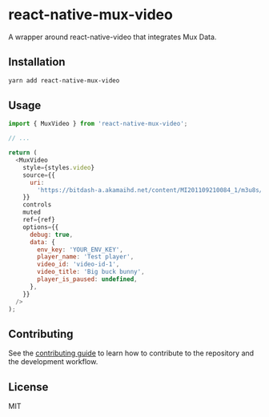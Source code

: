 # react-native-mux-video

A wrapper around react-native-video that integrates Mux Data.

## Installation

```sh
yarn add react-native-mux-video
```

## Usage

```js
import { MuxVideo } from 'react-native-mux-video';

// ...

return (
  <MuxVideo
    style={styles.video}
    source={{
      uri:
        'https://bitdash-a.akamaihd.net/content/MI201109210084_1/m3u8s/f08e80da-bf1d-4e3d-8899-f0f6155f6efa.m3u8',
    }}
    controls
    muted
    ref={ref}
    options={{
      debug: true,
      data: {
        env_key: 'YOUR_ENV_KEY',
        player_name: 'Test player',
        video_id: 'video-id-1',
        video_title: 'Big buck bunny',
        player_is_paused: undefined,
      },
    }}
  />
);
```

## Contributing

See the [contributing guide](CONTRIBUTING.md) to learn how to contribute to the repository and the development workflow.

## License

MIT
